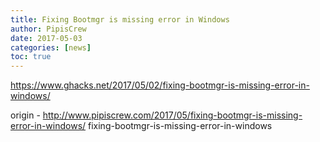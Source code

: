 ```yaml
---
title: Fixing Bootmgr is missing error in Windows
author: PipisCrew
date: 2017-05-03
categories: [news]
toc: true
---
```


https://www.ghacks.net/2017/05/02/fixing-bootmgr-is-missing-error-in-windows/

origin - http://www.pipiscrew.com/2017/05/fixing-bootmgr-is-missing-error-in-windows/ fixing-bootmgr-is-missing-error-in-windows